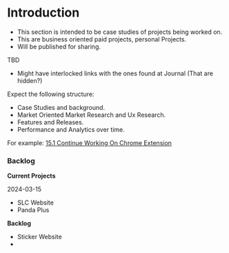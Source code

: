 
# Introduction


- This section is intended to be case studies of projects being worked on. 
- This are business oriented paid projects, personal Projects.
- Will be published for sharing.


TBD
- Might have interlocked links with the ones found at Journal (That are hidden?)


Expect the following structure:
- Case Studies and background.
- Market Oriented Market Research and Ux Research.
- Features and Releases.
- Performance and Analytics over time.

For example: [15.1 Continue Working On Chrome Extension](../journal/24-3-mar.md#15.1%20Continue%20Working%20On%20Chrome%20Extension)



### Backlog

**Current Projects**

2024-03-15
- SLC Website
- Panda Plus


**Backlog**

- Sticker Website
- 





